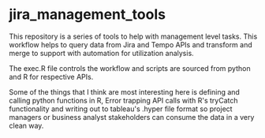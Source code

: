 # jira_management_tools

This repository is a series of tools to help with management level tasks. This workflow helps to query data from Jira and Tempo APIs and transform and merge to support with automation for utilization analysis.

The exec.R file controls the workflow and scripts are sourced from python and R for respective APIs.

Some of the things that I think are most interesting here is defining and calling python functions in R, Error trapping API calls with R's tryCatch functionality and writing out to tableau's .hyper file format so project managers or business analyst stakeholders can consume the data in a very clean way.
